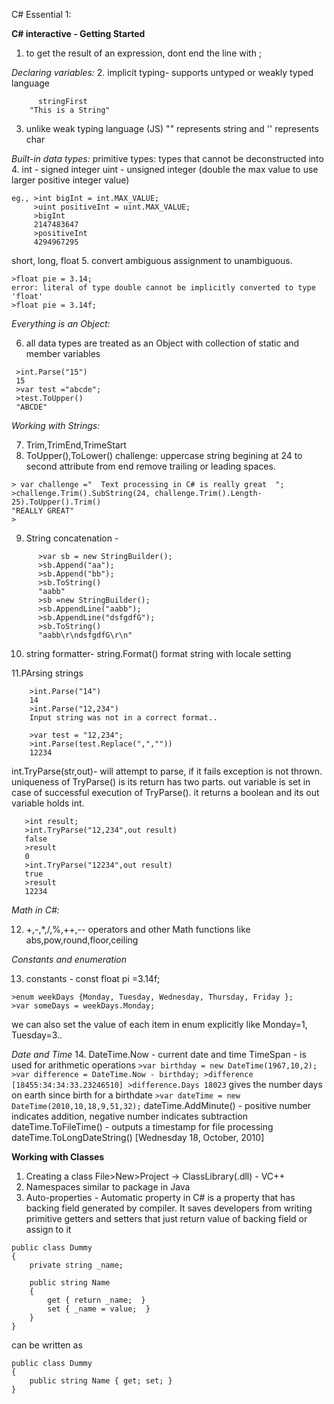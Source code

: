 C# Essential 1:


**C# interactive - Getting Started**
1. to get the result of an expression, dont end the line with ;

*Declaring variables:*
2. implicit typing- supports untyped or weakly typed language

``` eg., var stringFirst = "This is a String";
      stringFirst
	"This is a String"
```
3. unlike weak typing language (JS) "" represents string and '' represents char

*Built-in data types:*
primitive types: types that cannot be deconstructed into 
4. int - signed integer
   uint - unsigned integer (double the max value to use larger positive integer value)
   
 ```
 eg., >int bigInt = int.MAX_VALUE;
      >uint positiveInt = uint.MAX_VALUE;
      >bigInt
      2147483647
      >positiveInt
      4294967295
```
short, long, float
5. convert ambiguous assignment to unambiguous.
```
>float pie = 3.14;
error: literal of type double cannot be implicitly converted to type 'float'
>float pie = 3.14f;
```
*Everything is an Object:*

6. all data types are treated as an Object with collection of static and member variables
```
 >int.Parse("15")
 15
 >var test ="abcde";
 >test.ToUpper()
 "ABCDE"
``` 
*Working with Strings:*

7. Trim,TrimEnd,TrimeStart
8. ToUpper(),ToLower()
challenge: 
uppercase string begining at 24 to second attribute from end
remove trailing or leading spaces.
```
> var challenge ="  Text processing in C# is really great  ";
>challenge.Trim().SubString(24, challenge.Trim().Length-25).ToUpper().Trim()
"REALLY GREAT"
>
```
9. String concatenation - 
```
      >var sb = new StringBuilder();
      >sb.Append("aa");
      >sb.Append("bb");
      >sb.ToString()
      "aabb"
      >sb =new StringBuilder();
      >sb.AppendLine("aabb");
      >sb.AppendLine("dsfgdfG");
      >sb.ToString()
      "aabb\r\ndsfgdfG\r\n"
```
10. string formatter- string.Format()
format string with locale setting

11.PArsing strings
```
    >int.Parse("14")
    14
    >int.Parse("12,234")
    Input string was not in a correct format..

    >var test = "12,234";
    >int.Parse(test.Replace(",",""))
    12234
```

int.TryParse(str,out)- will attempt to parse, if it fails exception is not thrown. uniqueness of TryParse() is its return has two parts.
out variable is set in case of successful execution of TryParse(). it returns a boolean and its out variable holds int.

```
   >int result;
   >int.TryParse("12,234",out result)
   false
   >result
   0
   >int.TryParse("12234",out result)
   true
   >result
   12234
```
*Math in C#:*

12. +,-,*,/,%,++,-- operators and other Math functions like abs,pow,round,floor,ceiling

*Constants and enumeration*

13. constants - const float pi =3.14f;
```
>enum weekDays {Monday, Tuesday, Wednesday, Thursday, Friday };
>var someDays = weekDays.Monday;
```
we can also set the value of each item in enum explicitly like Monday=1, Tuesday=3..

*Date and Time*
14. DateTime.Now -	current date and time
    TimeSpan - is used for arithmetic operations
    ```
    >var birthday = new DateTime(1967,10,2);
    >var difference = DateTime.Now - birthday;
    >difference
    [18455:34:34:33.23246510]
    >difference.Days
    18023
    ```
    gives the number days on earth since birth for a birthdate
    ```
    >var dateTime = new DateTime(2010,10,18,9,51,32);
    ```
    dateTime.AddMinute() - positive number indicates addition, negative number indicates subtraction
    dateTime.ToFileTime() - outputs a timestamp for file processing
    dateTime.ToLongDateString()
    [Wednesday 18, October, 2010]


**Working with Classes**

1. Creating a class
	File>New>Project -> ClassLibrary(.dll) - VC++
2. Namespaces
	similar to package in Java
3. Auto-properties - Automatic property in C# is a property that has backing field generated by compiler. It saves developers from writing primitive getters and setters that just return value of backing field or assign to it
```
public class Dummy
{
    private string _name;
 
    public string Name
    {
        get { return _name;  }
        set { _name = value;  }
    }
}
```
can be written as
```
public class Dummy
{
    public string Name { get; set; }
}
```

    









